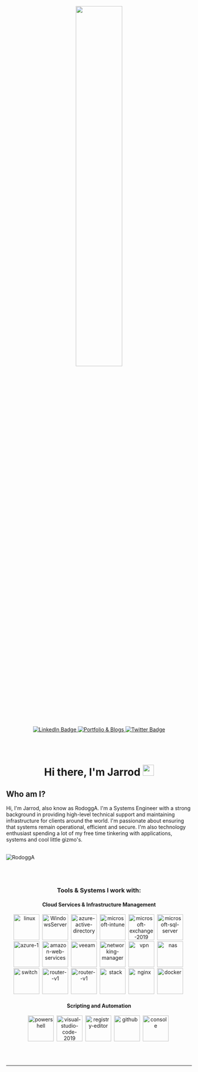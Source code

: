 <div id="header" align="center">
  <img src="https://media.giphy.com/media/qgQUggAC3Pfv687qPC/giphy.gif" width="50%"/>
</div>
<div id="badges" align="center">
  <a href="https://www.linkedin.com/in/jarrod-lovas/">
    <img src="https://img.shields.io/badge/LinkedIn-blue?style=for-the-badge&logo=linkedin&logoColor=white" alt="LinkedIn Badge"  />
  </a>
  <a href=https://jarrodlovas.com>
    <img src="https://img.shields.io/badge/Portfolio-white?style=for-the-badge&logo=aboutdotme&logoColor=blue" alt="Portfolio & Blogs"/>
  </a>
  <a href="https://twitter.com/rodogga" align="center">
    <img src="https://img.shields.io/badge/Twitter-black?style=for-the-badge&logo=x&logoColor=while" alt="Twitter Badge"/>
  </a>
</div>

<br><br>
<h1 align=center>
  Hi there, I'm Jarrod
  <img src="https://media.giphy.com/media/hvRJCLFzcasrR4ia7z/giphy.gif" width="30px"/>
</h1>


## Who am I?
Hi, I'm Jarrod, also know as RodoggA. I'm a Systems Engineer with a strong background in providing high-level technical support and maintaining infrastructure for clients around the world. I'm passionate about ensuring that systems remain operational, efficient and secure. I'm also technology enthusiast spending a lot of my free time tinkering with applications, systems and cool little gizmo's.
<br></br>

<img src="https://github-profile-trophy.vercel.app/?username=jarrodlovas&theme=onedark&margin-w=15&margin-h=15&column=7&v=2" alt="RodoggA" />

<br></br>
<div id="tools" align=center>

### Tools & Systems I work with:
 <!-- Tools & Systems I use -->
#### Cloud Services & Infrastructure Management
<img width="70" src="https://img.icons8.com/color/100/linux--v1.png" alt="linux"/>&nbsp;
<img width="70" src="https://img.icons8.com/color/48/server.png" alt="WindowsServer"/>&nbsp;
<img width="70" src="https://img.icons8.com/color/48/azure-active-directory.png" alt="azure-active-directory"/>&nbsp;
<img width="70" src="https://img.icons8.com/color/48/microsoft-intune.png" alt="microsoft-intune"/>&nbsp;
<img width="70" src="https://img.icons8.com/color/48/microsoft-exchange-2019.png" alt="microsoft-exchange-2019"/>&nbsp;
<img width="70" src="https://img.icons8.com/color/48/microsoft-sql-server.png" alt="microsoft-sql-server"/>&nbsp;
<img width="70" src="https://img.icons8.com/fluency/48/azure-1.png" alt="azure-1"/>&nbsp;
<img width="70" src="https://img.icons8.com/color/48/amazon-web-services.png" alt="amazon-web-services"/>&nbsp;
<img width="70" src="https://img.icons8.com/color/48/veeam.png" alt="veeam"/>&nbsp;
<img width="70" src="https://img.icons8.com/color/48/networking-manager.png" alt="networking-manager"/>&nbsp;
<img width="70" src="https://img.icons8.com/color/48/vpn.png" alt="vpn"/>&nbsp;
<img width="70" src="https://img.icons8.com/color/48/nas.png" alt="nas"/>&nbsp;
<img width="70" src="https://img.icons8.com/color/48/switch.png" alt="switch"/>&nbsp;
<img width="70" src="https://img.icons8.com/color/48/router--v1.png" alt="router--v1"/>&nbsp;
<img width="70" src="https://img.icons8.com/color/48/router--v1.png" alt="router--v1"/>&nbsp;
<img width="70" src="https://img.icons8.com/color/48/stack.png" alt="stack"/>&nbsp;
<img width="70" src="https://img.icons8.com/color/48/nginx.png" alt="nginx"/>&nbsp;
<img width="70" src="https://img.icons8.com/fluency/48/docker.png" alt="docker"/>&nbsp;


#### Scripting and Automation
<img width="70" src="https://img.icons8.com/color/48/powershell.png" alt="powershell"/>&nbsp;
<img width="70" src="https://img.icons8.com/color/48/visual-studio-code-2019.png" alt="visual-studio-code-2019"/>&nbsp;
<img width="70" src="https://img.icons8.com/color/48/registry-editor.png" alt="registry-editor"/>&nbsp;
<img width="70" src="https://img.icons8.com/glyph-neue/64/github.png" alt="github"/>&nbsp;
<img width="70" src="https://img.icons8.com/officel/70/console.png" alt="console"/>&nbsp;

</div>
<br></br>

---
